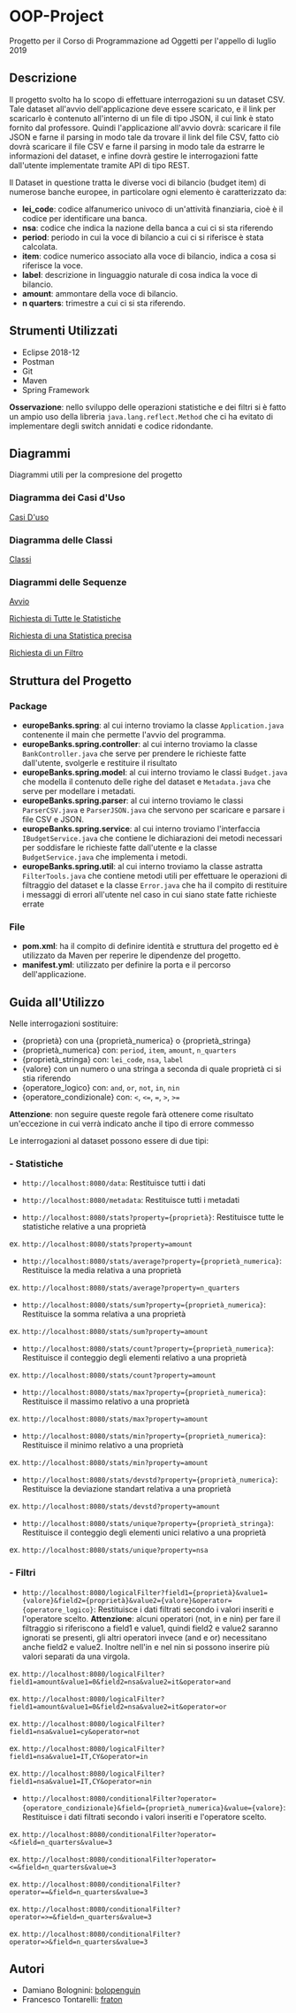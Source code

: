 # OOP-Project
Progetto per il Corso di Programmazione ad Oggetti per l'appello di luglio 2019

## Descrizione

Il progetto svolto ha lo scopo di effettuare interrogazioni su un dataset CSV.
Tale dataset all'avvio dell'applicazione deve essere scaricato, e il link per scaricarlo è contenuto all'interno di un file di tipo JSON, il cui link è stato fornito dal professore.
Quindi l'applicazione all'avvio dovrà: scaricare il file JSON e farne il parsing in modo tale da trovare il link del file CSV, fatto ciò dovrà scaricare il file CSV e farne il parsing in modo tale da estrarre le informazioni del dataset, e infine dovrà gestire le interrogazioni fatte dall'utente implementate tramite API di tipo REST.

Il Dataset in questione tratta le  diverse voci di bilancio (budget item) di numerose banche europee, in particolare ogni elemento è caratterizzato da:

* **lei_code**: codice alfanumerico univoco di un'attività finanziaria, cioè è il codice per identificare una banca.
* **nsa**: codice che indica la nazione della banca a cui ci si sta riferendo
* **period**: periodo in cui la voce di bilancio a cui ci si riferisce è stata calcolata.
* **item**: codice numerico associato alla voce di bilancio, indica a cosa si riferisce la voce.
* **label**: descrizione in linguaggio naturale di cosa indica la voce di bilancio.
* **amount**: ammontare della voce di bilancio.
* **n quarters**: trimestre a cui ci si sta riferendo.

## Strumenti Utilizzati

* Eclipse 2018-12
* Postman
* Git
* Maven
* Spring Framework

**Osservazione**: nello sviluppo delle operazioni statistiche e dei filtri si è fatto un ampio uso della libreria `java.lang.reflect.Method` che ci ha evitato di implementare degli switch annidati e codice ridondante.

## Diagrammi
Diagrammi utili per la compresione del progetto

### Diagramma dei Casi d'Uso

[Casi D'uso](https://github.com/bolopenguin/OOP-Project/blob/master/Casi%20D'uso.jpg)

### Diagramma delle Classi

[Classi](https://github.com/bolopenguin/OOP-Project/blob/master/Classi.jpg)

### Diagrammi delle Sequenze

[Avvio](https://github.com/bolopenguin/OOP-Project/blob/master/Avvio.jpg)

[Richiesta di Tutte le Statistiche](https://github.com/bolopenguin/OOP-Project/blob/master/Richieste%20tutte%20statistiche.jpg)

[Richiesta di una Statistica precisa](https://github.com/bolopenguin/OOP-Project/blob/master/Richieste%20Statistiche.jpg)

[Richiesta di un Filtro](https://github.com/bolopenguin/OOP-Project/blob/master/Richieste%20filtro.jpg)

## Struttura del Progetto

### Package
 - **europeBanks.spring**: al cui interno troviamo la classe `Application.java` contenente il main che permette l'avvio del programma.
 - **europeBanks.spring.controller**: al cui interno troviamo la classe `BankController.java` che serve per prendere le richieste fatte dall'utente, svolgerle e restituire il risultato
 - **europeBanks.spring.model**: al cui interno troviamo le classi `Budget.java` che modella il contenuto delle righe del dataset e `Metadata.java` che serve per modellare i metadati.
 - **europeBanks.spring.parser**: al cui interno troviamo le classi `ParserCSV.java` e `ParserJSON.java` che servono per scaricare e parsare i file CSV e JSON.
 - **europeBanks.spring.service**: al cui interno troviamo l'interfaccia `IBudgetService.java` che contiene le dichiarazioni dei metodi necessari per soddisfare le richieste fatte dall'utente e la classe `BudgetService.java` che implementa i metodi.
 - **europeBanks.spring.util**: al cui interno troviamo la classe astratta `FilterTools.java` che contiene metodi utili per effettuare le operazioni di filtraggio del dataset e la classe `Error.java` che ha il compito di restituire i messaggi di errori all'utente nel caso in cui siano state fatte richieste errate
 
 ### File
 - **pom.xml**: ha il compito di definire identità e struttura del progetto ed è utilizzato da Maven per reperire le dipendenze del progetto.
 - **manifest.yml**: utilizzato per definire la porta e il percorso dell'applicazione.
 
 ## Guida all'Utilizzo
 
 Nelle interrogazioni sostituire:
 - {proprietà} con una {proprietà_numerica} o {proprietà_stringa}
 - {proprietà_numerica} con: `period`, `item`, `amount`, `n_quarters`
 - {proprietà_stringa} con: `lei_code`, `nsa`, `label`
 - {valore} con un numero o una stringa a seconda di quale proprietà ci si stia riferendo
 - {operatore_logico} con: `and`, `or`, `not`, `in`, `nin` 
 - {operatore_condizionale} con: `<`, `<=`, `=`, `>`, `>=` 
 
 **Attenzione**: non seguire queste regole farà ottenere come risultato un'eccezione in cui verrà indicato anche il tipo di errore commesso
 
 Le interrogazioni al dataset possono essere di due tipi:
 
 ### - Statistiche
 
 - `http://localhost:8080/data`: Restituisce tutti i dati 
 
 - `http://localhost:8080/metadata`: Restituisce tutti i metadati 
 
 - `http://localhost:8080/stats?property={proprietà}`: Restituisce tutte le statistiche relative a una proprietà 
 
 ex. `http://localhost:8080/stats?property=amount`
 
 - `http://localhost:8080/stats/average?property={proprietà_numerica}`: Restituisce la media relativa a una proprietà
 
 ex. `http://localhost:8080/stats/average?property=n_quarters`
 
 - `http://localhost:8080/stats/sum?property={proprietà_numerica}`: Restituisce la somma relativa a una proprietà
 
 ex. `http://localhost:8080/stats/sum?property=amount`
 
 - `http://localhost:8080/stats/count?property={proprietà_numerica}`: Restituisce il conteggio degli elementi relativo a una proprietà 
 
 ex. `http://localhost:8080/stats/count?property=amount`
 
 - `http://localhost:8080/stats/max?property={proprietà_numerica}`: Restituisce il massimo relativo a una proprietà 
 
 ex. `http://localhost:8080/stats/max?property=amount`
 
 - `http://localhost:8080/stats/min?property={proprietà_numerica}`: Restituisce il minimo relativo a una proprietà 
 
 ex. `http://localhost:8080/stats/min?property=amount`
 
 - `http://localhost:8080/stats/devstd?property={proprietà_numerica}`: Restituisce la deviazione standart relativa a una proprietà 
 
 ex. `http://localhost:8080/stats/devstd?property=amount`
 
 - `http://localhost:8080/stats/unique?property={proprietà_stringa}`: Restituisce il conteggio degli elementi unici relativo a una proprietà 
 
 ex. `http://localhost:8080/stats/unique?property=nsa` 

### - Filtri

 - `http://localhost:8080/logicalFilter?field1={proprietà}&value1={valore}&field2={proprietà}&value2={valore}&operator={operatore_logico}`: Restituisce i dati filtrati secondo i valori inseriti e l'operatore scelto.
 **Attenzione**: alcuni operatori (not, in e nin) per fare il filtraggio si riferiscono a field1 e value1, quindi field2 e value2 saranno ignorati se presenti, gli altri operatori invece (and e or) necessitano anche field2 e value2. 
 Inoltre nell'in e nel nin si possono inserire più valori separati da una virgola. 
 
 ex. `http://localhost:8080/logicalFilter?field1=amount&value1=0&field2=nsa&value2=it&operator=and`
 
 ex. `http://localhost:8080/logicalFilter?field1=amount&value1=0&field2=nsa&value2=it&operator=or`
 
 ex. `http://localhost:8080/logicalFilter?field1=nsa&value1=cy&operator=not`
 
 ex. `http://localhost:8080/logicalFilter?field1=nsa&value1=IT,CY&operator=in`
 
 ex. `http://localhost:8080/logicalFilter?field1=nsa&value1=IT,CY&operator=nin`
 
 - `http://localhost:8080/conditionalFilter?operator={operatore_condizionale}&field={proprietà_numerica}&value={valore}`: Restituisce i dati filtrati secondo i valori inseriti e l'operatore scelto.
 
 ex. `http://localhost:8080/conditionalFilter?operator=<&field=n_quarters&value=3`
 
 ex. `http://localhost:8080/conditionalFilter?operator=<=&field=n_quarters&value=3`
 
 ex. `http://localhost:8080/conditionalFilter?operator==&field=n_quarters&value=3`
 
 ex. `http://localhost:8080/conditionalFilter?operator=>=&field=n_quarters&value=3`
 
 ex. `http://localhost:8080/conditionalFilter?operator=>&field=n_quarters&value=3`
 
 ## Autori
 - Damiano Bolognini: [bolopenguin](https://github.com/bolopenguin)
 - Francesco Tontarelli: [fraton](https://github.com/fraton)

